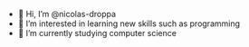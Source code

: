 - 👋 Hi, I’m @nicolas-droppa
- 👀 I’m interested in learning new skills such as programming
- 🌱 I’m currently studying computer science

<!---
nicolas-droppa/nicolas-droppa is a ✨ special ✨ repository because its `README.md` (this file) appears on your GitHub profile.
You can click the Preview link to take a look at your changes.
--->
